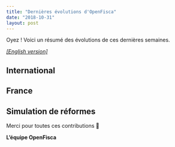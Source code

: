 ```yaml
---
title: "Dernières évolutions d'OpenFisca"
date: "2018-10-31"
layout: post
---
```


Oyez ! Voici un résumé des évolutions de ces dernières semaines.

<!--more-->

[_[English version]_](/en/news/2018-10-31-news)

## International


## France


## Simulation de réformes



Merci pour toutes ces contributions 🙌


**L’équipe OpenFisca**
